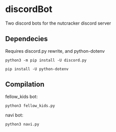 ﻿# discordBot

Two discord bots for the nutcracker discord server

## Dependecies

Requires discord.py rewrite, and python-dotenv

`python3 -m pip install -U discord.py`

`pip install -U python-dotenv`

## Compilation

fellow_kids bot:

`python3 fellow_kids.py`

navi bot:

`python3 navi.py`
